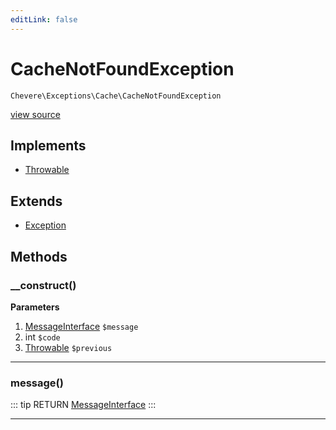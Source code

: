 ```yaml
---
editLink: false
---
```


# CacheNotFoundException

`Chevere\Exceptions\Cache\CacheNotFoundException`

[view source](https://github.com/chevere/chevere/blob/master/exceptions/Cache/CacheNotFoundException.php)

## Implements

- [Throwable](https://www.php.net/manual/class.throwable)

## Extends

- [Exception](../Core/Exception.md)

## Methods

### __construct()

**Parameters**

1. [MessageInterface](../../Interfaces/Message/MessageInterface.md) `$message`
2. int `$code`
3. [Throwable](https://www.php.net/manual/class.throwable) `$previous`

---

### message()

::: tip RETURN
[MessageInterface](../../Interfaces/Message/MessageInterface.md)
:::

---

